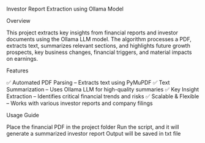 Investor Report Extraction using Ollama Model

Overview

This project extracts key insights from financial reports and investor documents using the Ollama LLM model. The algorithm processes a PDF, extracts text, summarizes relevant sections, and highlights future growth prospects, key business changes, financial triggers, and material impacts on earnings.

Features

✅ Automated PDF Parsing – Extracts text using PyMuPDF
✅ Text Summarization – Uses Ollama LLM for high-quality summaries
✅ Key Insight Extraction – Identifies critical financial trends and risks
✅ Scalable & Flexible – Works with various investor reports and company filings

Usage Guide

Place the financial PDF in the project folder
Run the script, and it will generate a summarized investor report
Output will be saved in txt file


